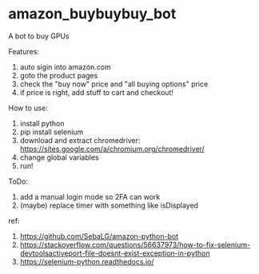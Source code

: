 # amazon_buybuybuy_bot
A bot to buy GPUs

Features:
1) auto sigin into amazon.com
2) goto the product pages
3) check the "buy now" price and "all buying options" price
4) if price is right, add stuff to cart and checkout!

How to use:
1)  install python
2)  pip install selenium
3)  download and extract chromedriver: https://sites.google.com/a/chromium.org/chromedriver/
4)  change global variables
5)  run! 

ToDo:
1) add a manual login mode so 2FA can work
2) (maybe) replace timer with something like isDisplayed

ref:
1) https://github.com/SebaLG/amazon-python-bot
2) https://stackoverflow.com/questions/56637973/how-to-fix-selenium-devtoolsactiveport-file-doesnt-exist-exception-in-python
3) https://selenium-python.readthedocs.io/
